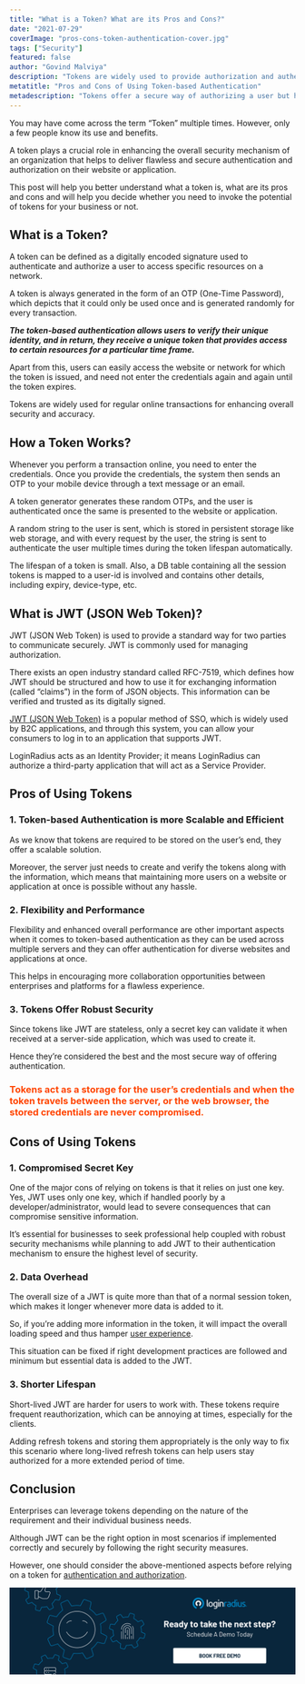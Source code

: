 ```yaml
---
title: "What is a Token? What are its Pros and Cons?"
date: "2021-07-29"
coverImage: "pros-cons-token-authentication-cover.jpg"
tags: ["Security"]
featured: false 
author: "Govind Malviya"
description: "Tokens are widely used to provide authorization and authentication to users when they access a website or a mobile application. This post covers detailed information about the use of tokens along with its advantages and disadvantages."
metatitle: "Pros and Cons of Using Token-based Authentication"
metadescription: "Tokens offer a secure way of authorizing a user but have their own cons. In this post, let’s learn some of the advantages and disadvantages of using tokens."
---
```


You may have come across the term “Token” multiple times. However, only a few people know its use and benefits. 

A token plays a crucial role in enhancing the overall security mechanism of an organization that helps to deliver flawless and secure authentication and authorization on their website or application. 

This post will help you better understand what a token is, what are its pros and cons and will help you decide whether you need to invoke the potential of tokens for your business or not. 


## What is a Token?

A token can be defined as a digitally encoded signature used to authenticate and authorize a user to access specific resources on a network.

A token is always generated in the form of an OTP (One-Time Password), which depicts that it could only be used once and is generated randomly for every transaction. 

***The token-based authentication allows users to verify their unique identity, and in return, they receive a unique token that provides access to certain resources for a particular time frame.*** 

Apart from this, users can easily access the website or network for which the token is issued, and need not enter the credentials again and again until the token expires. 

Tokens are widely used for regular online transactions for enhancing overall security and accuracy.


## How a Token Works?

Whenever you perform a transaction online, you need to enter the credentials. Once you provide the credentials, the system then sends an OTP to your mobile device through a text message or an email. 

A token generator generates these random OTPs, and the user is authenticated once the same is presented to the website or application. 

A random string to the user is sent, which is stored in persistent storage like web storage, and with every request by the user, the string is sent to authenticate the user multiple times during the token lifespan automatically. 

The lifespan of a token is small. Also, a DB table containing all the session tokens is mapped to a user-id is involved and contains other details, including expiry, device-type, etc. 


## What is JWT (JSON Web Token)?

JWT (JSON Web Token) is used to provide a standard way for two parties to communicate securely. JWT is commonly used for managing authorization.

There exists an open industry standard called RFC-7519, which defines how JWT should be structured and how to use it for exchanging information (called “claims”) in the form of JSON objects. This information can be verified and trusted as its digitally signed.

[JWT (JSON Web Token)](https://www.loginradius.com/blog/engineering/jwt/) is a popular method of SSO, which is widely used by B2C applications, and through this system, you can allow your consumers to log in to an application that supports JWT.

LoginRadius acts as an Identity Provider; it means LoginRadius can authorize a third-party application that will act as a Service Provider. 


## Pros of Using Tokens 



### 1. **Token-based Authentication is more Scalable and Efficient**

As we know that tokens are required to be stored on the user’s end, they offer a scalable solution. 

Moreover, the server just needs to create and verify the tokens along with the information, which means that maintaining more users on a website or application at once is possible without any hassle. 

### **2. Flexibility and Performance**

Flexibility and enhanced overall performance are other important aspects when it comes to token-based authentication as they can be used across multiple servers and they can offer authentication for diverse websites and applications at once. 

This helps in encouraging more collaboration opportunities between enterprises and platforms for a flawless experience. 

### **3. Tokens Offer Robust Security**

Since tokens like JWT are stateless, only a secret key can validate it when received at a server-side application, which was used to create it. 

Hence they’re considered the best and the most secure way of offering authentication. 

### <span style="color: #FF4500">Tokens act as a storage for the user’s credentials and when the token travels between the server, or the web browser, the stored credentials are never compromised. </span>


## Cons of Using Tokens 



### 1. **Compromised Secret Key**

One of the major cons of relying on tokens is that it relies on just one key. Yes, JWT uses only one key, which if handled poorly by a developer/administrator, would lead to severe consequences that can compromise sensitive information. 

It’s essential for businesses to seek professional help coupled with robust security mechanisms while planning to add JWT to their authentication mechanism to ensure the highest level of security. 



### 2. **Data Overhead**

The overall size of a JWT is quite more than that of a normal session token, which makes it longer whenever more data is added to it. 

So, if you’re adding more information in the token, it will impact the overall loading speed and thus hamper [user experience](https://www.loginradius.com/customer-experience-solutions/). 

This situation can be fixed if right development practices are followed and minimum but essential data is added to the JWT. 



### 3. **Shorter Lifespan**

Short-lived JWT are harder for users to work with. These tokens require frequent reauthorization, which can be annoying at times, especially for the clients. 

Adding refresh tokens and storing them appropriately is the only way to fix this scenario where long-lived refresh tokens can help users stay authorized for a more extended period of time. 


## Conclusion 

Enterprises can leverage tokens depending on the nature of the requirement and their individual business needs. 

Although JWT can be the right option in most scenarios if implemented correctly and securely by following the right security measures. 

However, one should consider the above-mentioned aspects before relying on a token for [authentication and authorization](https://www.loginradius.com/blog/start-with-identity/authentication-vs-authorization-infographic/). 


[![book-a-demo-loginradius](../../assets/book-a-demo-loginradius.png)](https://www.loginradius.com/book-a-demo/)
